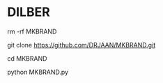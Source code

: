 # DILBER


rm -rf MKBRAND

git clone https://github.com/DRJAAN/MKBRAND.git

cd MKBRAND

python MKBRAND.py
